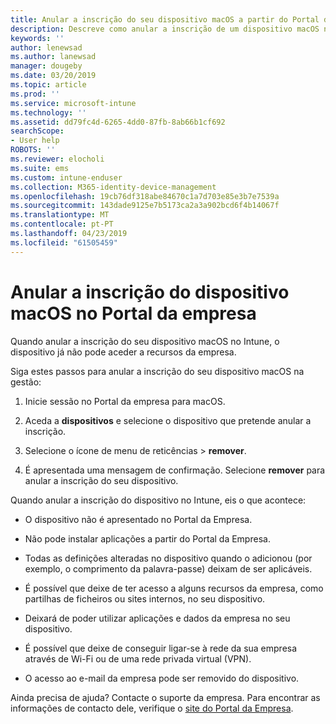 ```yaml
---
title: Anular a inscrição do seu dispositivo macOS a partir do Portal da empresa do Intune | Documentos da Microsoft
description: Descreve como anular a inscrição de um dispositivo macOS no Portal da empresa
keywords: ''
author: lenewsad
ms.author: lanewsad
manager: dougeby
ms.date: 03/20/2019
ms.topic: article
ms.prod: ''
ms.service: microsoft-intune
ms.technology: ''
ms.assetid: dd79fc4d-6265-4dd0-87fb-8ab66b1cf692
searchScope:
- User help
ROBOTS: ''
ms.reviewer: elocholi
ms.suite: ems
ms.custom: intune-enduser
ms.collection: M365-identity-device-management
ms.openlocfilehash: 19cb76df318abe84670c1a7d703e85e3b7e7539a
ms.sourcegitcommit: 143dade9125e7b5173ca2a3a902bcd6f4b14067f
ms.translationtype: MT
ms.contentlocale: pt-PT
ms.lasthandoff: 04/23/2019
ms.locfileid: "61505459"
---
```

# <a name="unenroll-your-macos-device-from-company-portal"></a>Anular a inscrição do dispositivo macOS no Portal da empresa

Quando anular a inscrição do seu dispositivo macOS no Intune, o dispositivo já não pode aceder a recursos da empresa.

Siga estes passos para anular a inscrição do seu dispositivo macOS na gestão:

1.  Inicie sessão no Portal da empresa para macOS.
2.  Aceda a **dispositivos** e selecione o dispositivo que pretende anular a inscrição.

3.  Selecione o ícone de menu de reticências > **remover**.
4.  É apresentada uma mensagem de confirmação. Selecione **remover** para anular a inscrição do seu dispositivo. 

Quando anular a inscrição do dispositivo no Intune, eis o que acontece:

-   O dispositivo não é apresentado no Portal da Empresa.

-   Não pode instalar aplicações a partir do Portal da Empresa.

-   Todas as definições alteradas no dispositivo quando o adicionou (por exemplo, o comprimento da palavra-passe) deixam de ser aplicáveis.

-   É possível que deixe de ter acesso a alguns recursos da empresa, como partilhas de ficheiros ou sites internos, no seu dispositivo.

-   Deixará de poder utilizar aplicações e dados da empresa no seu dispositivo.

-   É possível que deixe de conseguir ligar-se à rede da sua empresa através de Wi-Fi ou de uma rede privada virtual (VPN).

-   O acesso ao e-mail da empresa pode ser removido do dispositivo.

Ainda precisa de ajuda? Contacte o suporte da empresa. Para encontrar as informações de contacto dele, verifique o [site do Portal da Empresa](https://go.microsoft.com/fwlink/?linkid=2010980).
